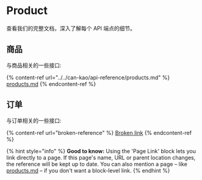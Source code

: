 # Product

查看我们的完整文档，深入了解每个 API 端点的细节。

## 商品

与商品相关的一些接口:

{% content-ref url="../../can-kao/api-reference/products.md" %}
[products.md](../../can-kao/api-reference/products.md)
{% endcontent-ref %}

## 订单

与订单相关的一些接口:

{% content-ref url="broken-reference" %}
[Broken link](broken-reference)
{% endcontent-ref %}

{% hint style="info" %}
**Good to know:** Using the 'Page Link' block lets you link directly to a page. If this page's name, URL or parent location changes, the reference will be kept up to date. You can also mention a page – like [products.md](../../can-kao/api-reference/products.md "mention") – if you don't want a block-level link.
{% endhint %}

